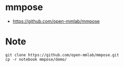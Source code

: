# mmpose
- https://github.com/open-mmlab/mmpose

# Note

```
git clone https://github.com/open-mmlab/mmpose.git
cp -r notebook mmpose/demo/
```
